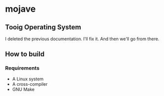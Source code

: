 # mojave
## Tooig Operating System

I deleted the previous documentation. I'll fix it. And then we'll go from there.

## How to build
### Requirements

- A Linux system
- A cross-compiler
- GNU Make

